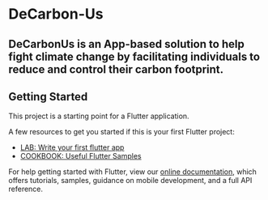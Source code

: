 # DeCarbon-Us

## DeCarbonUs is an App-based solution to help fight climate change by facilitating individuals to reduce and control their carbon footprint.

## Getting Started

This project is a starting point for a Flutter application.

A few resources to get you started if this is your first Flutter project:

* [LAB: Write your first flutter app](https://flutter.dev/docs/get-started/codelab)
* [COOKBOOK: Useful Flutter Samples](https://flutter.dev/docs/cookbook)

For help getting started with Flutter, view our
[online documentation](https://flutter.dev/docs), which offers tutorials,
samples, guidance on mobile development, and a full API reference.
 
